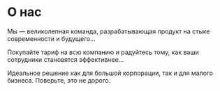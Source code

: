 # О нас

Мы — великолепная команда, разрабатывающая продукт на стыке современности и будущего...

Покупайте тариф на всю компанию и радуйтесь тому, как ваши сотрудники становятся эффективнее...

Идеальное решение как для большой корпорации, так и для малого бизнеса. Поверьте, это не дорого.
